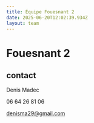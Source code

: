 ```yaml
---
title: Équipe Fouesnant 2
date: 2025-06-20T12:02:39.934Z
layout: team
---
```


# Fouesnant 2



## contact 

Denis Madec

06 64 26 81 06

denisma29@gmail.com

